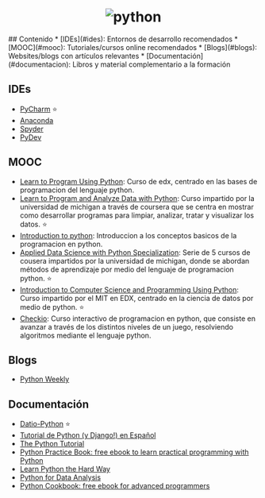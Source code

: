 <h1 align="center">
	<img src="https://www.python.org/static/img/python-logo@2x.png" alt="python">
	<br>
</h1>
## Contenido
* [IDEs](#ides): Entornos de desarrollo recomendados
* [MOOC](#mooc): Tutoriales/cursos online recomendados
* [Blogs](#blogs): Websites/blogs con artículos relevantes
* [Documentación](#documentacion): Libros y material complementario a la formación

## IDEs
- [PyCharm](https://www.jetbrains.com/pycharm/) :star:
- [Anaconda](http://damnwidget.github.io/anaconda/)
- [Spyder](https://github.com/spyder-ide/spyder)
- [PyDev](http://www.pydev.org/)

## MOOC
- [Learn to Program Using Python](https://www.edx.org/course/learn-program-using-python-utarlingtonx-cse1309x): Curso de edx, centrado en las bases de programacion del lenguaje python.
- [Learn to Program and Analyze Data with Python](https://www.coursera.org/specializations/python): Curso impartido por la universidad de michigan a través de coursera que se centra en mostrar como desarrollar programas para limpiar, analizar, tratar y visualizar los datos. :star:
- [Introduction to python](https://www.codecademy.com/learn/python): Introduccion a los conceptos basicos de la programacion en python.
- [Applied Data Science with Python Specialization](https://www.coursera.org/specializations/data-science-python): Serie de 5 cursos de cousera impartidos por la universidad de michigan, donde se abordan métodos de aprendizaje por medio del lenguaje de programacion python. :star:
- [Introduction to Computer Science and Programming Using Python](https://www.edx.org/course/introduction-computer-science-mitx-6-00-1x-9): Curso impartido por el MIT en EDX, centrado en la ciencia de datos por medio de python. :star:
- [Checkio](https://py.checkio.org/): Curso interactivo de programacion en python, que consiste en avanzar a través de los distintos niveles de un juego, resolviendo algoritmos mediante el lenguaje python.

## Blogs
- [Python Weekly](http://www.pythonweekly.com)

## Documentación 
- [Datio-Python](https://github.com/DatioBD/academy/tree/master/courses/python) :star:
- [Tutorial de Python (y Django!) en Español](http://tutorial.python.org.ar/)
- [The Python Tutorial](https://docs.python.org/3/tutorial/index.html)
- [Python Practice Book: free ebook to learn practical programming with Python](http://anandology.com/python-practice-book/index.html)
- [Learn Python the Hard Way](https://learnpythonthehardway.org/book/)
- [Python for Data Analysis](http://shop.oreilly.com/product/0636920023784.do)
- [Python Cookbook: free ebook for advanced programmers](http://chimera.labs.oreilly.com/books/1230000000393/index.html)
